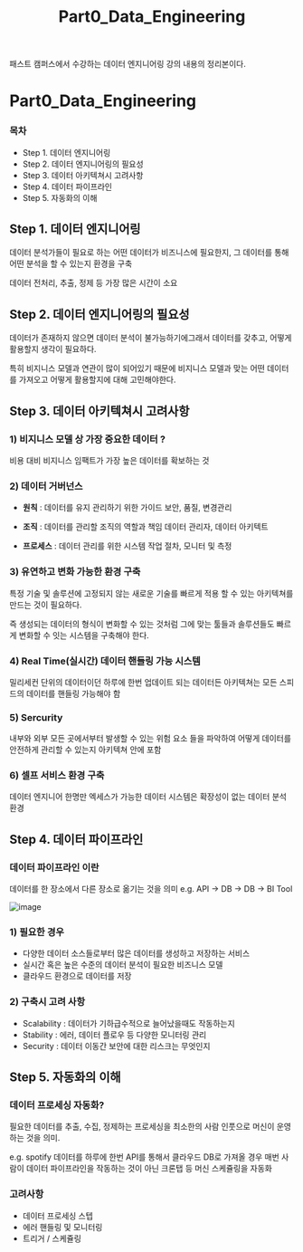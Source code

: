 ﻿---  
title:  "Part0_Data_Engineering"  

categories:  
 - Data Engineering
tags:  
 - Study, Data Engineering
 
---
패스트 캠퍼스에서 수강하는 데이터 엔지니어링 강의 내용의 정리본이다.

# Part0_Data_Engineering

### 목차

-  Step 1. 데이터 엔지니어링 
-  Step 2. 데이터 엔지니어링의 필요성
-  Step 3. 데이터 아키텍쳐시 고려사항
-  Step 4. 데이터 파이프라인 
-  Step 5. 자동화의 이해

## Step 1. 데이터 엔지니어링

데이터 분석가들이 필요로 하는 어떤 데이터가 비즈니스에 필요한지, 그 데이터를 통해 어떤 분석을 할 수 있는지 환경을 구축

데이터 전처리, 추출, 정제 등 가장 많은 시간이 소요

## Step 2. 데이터 엔지니어링의 필요성 

데이터가 존재하지 않으면 데이터 분석이 불가능하기에그래서 데이터를 갖추고, 어떻게 활용할지 생각이 필요하다.

특히 비지니스 모델과 연관이 많이 되어있기 때문에 비지니스 모델과 맞는 어떤 데이터를 가져오고 어떻게 활용할지에 대해 고민해야한다.

## Step 3. 데이터 아키텍쳐시 고려사항 

### 1) 비지니스 모델 상 가장 중요한 데이터 ?

비용 대비 비지니스 임팩트가 가장 높은 데이터를 확보하는 것

### 2) 데이터 거버넌스

- **원칙** : 데이터를 유지 관리하기 위한 가이드
보안, 품질, 변경관리

- **조직** : 데이터를 관리할 조직의 역할과 책임
데이터 관리자, 데이터 아키텍트

- **프로세스** : 데이터 관리를 위한 시스템
작업 절차, 모니터 및 측정 

### 3) 유연하고 변화 가능한 환경 구축

특정 기술 및 솔루션에 고정되지 않는 새로운 기술를 빠르게 적용 할 수 있는 아키텍쳐를 만드는 것이 필요하다. 

즉 생성되는 데이터의 형식이 변화할 수 있는 것처럼 그에 맞는 툴들과 솔루션들도 빠르게 변화할 수 잇는 시스템을 구축해야 한다.

### 4) Real Time(실시간) 데이터 핸들링 가능 시스템

밀리세컨 단위의 데이터이던 하루에 한번 업데이트 되는 데이터든 아키텍쳐는 모든 스피드의 데이터를 핸들링 가능해야 함

### 5) Sercurity

내부와 외부 모든 곳에서부터 발생할 수 있는 위험 요소 들을 파악하여 어떻게 데이터를 안전하게 관리할 수 있는지 아키텍쳐 안에 포함

### 6) 셀프 서비스 환경 구축

데이터 엔지니어 한명만 엑세스가 가능한 데이터 시스템은 확장성이 없는 데이터 분석 환경 

## Step 4. 데이터 파이프라인

### 데이터 파이프라인 이란 

데이터를 한 장소에서 다른 장소로 옮기는 것을 의미
 e.g. API -> DB -> DB -> BI Tool

![image](https://user-images.githubusercontent.com/59912557/89749222-c7b1f400-db01-11ea-986f-99ad02c45ee1.png)

### 1) 필요한 경우

- 다양한 데이터 소스들로부터 많은 데이터를 생성하고 저장하는 서비스
- 실시간 혹은 높은 수준의 데이터 분석이 필요한 비즈니스 모델
- 클라우드 환경으로 데이터를 저장

### 2) 구축시 고려 사항

- Scalability : 데이터가 기하급수적으로 늘어났을때도 작동하는지
- Stability : 에러, 데이터 플로우 등 다양한 모니터링 관리
- Security : 데이터 이동간 보안에 대한 리스크는 무엇인지

## Step 5. 자동화의 이해

### 데이터 프로세싱 자동화?

필요한 데이터를 추출, 수집, 정제하는 프로세싱을 최소한의 사람 인풋으로 머신이 운영하는 것을 의미.

e.g. spotify 데이터를 하루에 한번 API를 통해서 클라우드 DB로 가져올 경우 매번 사람이 데이터 파이프라인을 작동하는 것이 아닌 크론탭 등 머신 스케쥴링을 자동화

### 고려사항

 - 데이터 프로세싱 스텝
 - 에러 핸들링 및 모니터링
 - 트리거 / 스케쥴링





